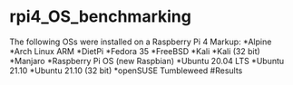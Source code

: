 # rpi4_OS_benchmarking
The following OSs were installed on a Raspberry Pi 4
Markup: *Alpine
*Arch Linux ARM
*DietPi
*Fedora 35
*FreeBSD
*Kali
*Kali (32 bit)
*Manjaro
*Raspberry Pi OS (new Raspbian)
*Ubuntu 20.04 LTS
*Ubuntu 21.10
*Ubuntu 21.10 (32 bit)
*openSUSE Tumbleweed
#Results
